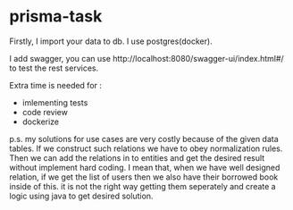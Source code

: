 # prisma-task

Firstly, I import your data to db. I use postgres(docker).

I add swagger, you can use 
http://localhost:8080/swagger-ui/index.html#/
to test the rest services.

Extra time is needed for :

* imlementing tests
* code review
* dockerize

p.s. my solutions for use cases are very costly because of the given data tables. If we construct such relations we have to obey normalization rules. Then we can add the relations in to entities and get the desired result without implement hard coding. I mean that, when we have well designed relation, if we get the list of users then we also have their borrowed book inside of this. it is not the right way getting them seperately and create a logic using java to get desired solution.
